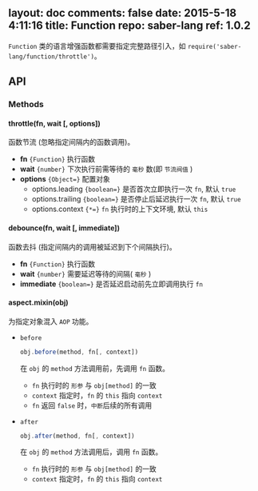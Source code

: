 layout: doc
comments: false
date: 2015-5-18 4:11:16
title: Function
repo: saber-lang
ref: 1.0.2
---

`Function` 类的语言增强函数都需要指定完整路径引入，如 `require('saber-lang/function/throttle')`。

## API

### Methods

#### throttle(fn, wait [, options])

函数节流 (忽略指定间隔内的函数调用)。

+ **fn** `{Function}` 执行函数
+ **wait** `{number}` 下次执行前需等待的 `毫秒` 数(即 `节流阀值` )
+ **options** `{Object=}` 配置对象
    + options.leading `{boolean=}` 是否首次立即执行一次 `fn`, 默认 `true`
    + options.trailing `{boolean=}` 是否停止后延迟执行一次 `fn`, 默认 `true`
    + options.context `{*=}` `fn` 执行时的上下文环境, 默认 `this`

#### debounce(fn, wait [, immediate])

函数去抖 (指定间隔内的调用被延迟到下个间隔执行)。

+ **fn** `{Function}` 执行函数
+ **wait** `{number}` 需要延迟等待的间隔( `毫秒` )
+ **immediate** `{boolean=}` 是否延迟启动前先立即调用执行 `fn`

#### aspect.mixin(obj)

为指定对象混入 `AOP` 功能。

+ `before`

    ```javascript
    obj.before(method, fn[, context])
    ```

    在 `obj` 的 `method` 方法调用前，先调用 `fn` 函数。
    
    * `fn` 执行时的 `形参` 与 `obj[method]` 的一致
    * `context` 指定时，`fn` 的 `this` 指向 `context`
    * `fn` 返回 `false` 时，`中断`后续的所有调用

+ `after`

    ```javascript
    obj.after(method, fn[, context])
    ```

    在 `obj` 的 `method` 方法调用后，调用 `fn` 函数。

    * `fn` 执行时的 `形参` 与 `obj[method]` 的一致
    * `context` 指定时，`fn` 的 `this` 指向 `context`